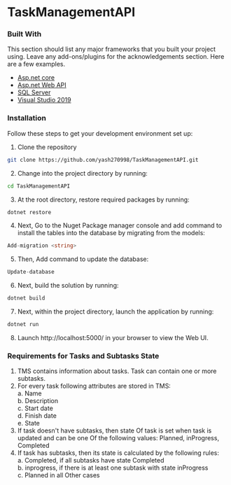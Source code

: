# TaskManagementAPI

### Built With
This section should list any major frameworks that you built your project using. Leave any add-ons/plugins for the acknowledgements section. Here are a few examples.
* [Asp.net core](https://dotnet.microsoft.com/learn/aspnet/what-is-aspnet-core)
* [Asp.net Web API](https://dotnet.microsoft.com/apps/aspnet/apis)
* [SQL Server](https://jquery.com)
* [Visual Studio 2019]()

### Installation

Follow these steps to get your development environment set up:
1. Clone the repository
```sh
git clone https://github.com/yash270998/TaskManagementAPI.git
```
2. Change into the project directory by running:
```sh
cd TaskManagementAPI
```
3. At the root directory, restore required packages by running:
```csharp
dotnet restore
```
4. Next, Go to the Nuget Package manager console and add command to install the tables into the database by migrating from the models:
```csharp
Add-migration <string>
```
5. Then, Add command  to update the database:
```csharp
Update-database
```
6. Next, build the solution by running:
```csharp
dotnet build
```
7. Next, within the project directory, launch the application by running:
```csharp
dotnet run
```
8. Launch http://localhost:5000/ in your browser to view the Web UI.

### Requirements for Tasks and Subtasks State 

1. TMS contains information about tasks. Task can contain one or more subtasks. 
2. For every task following attributes are stored in TMS: <br />
    a. Name  <br />
    b. Description <br />
    c. Start date <br />
    d. Finish date <br />
    e. State <br />
3. If task doesn't have subtasks, then state Of task is set when task is updated and can be one 
Of the following values: Planned, inProgress, Completed 
4. If task has subtasks, then its state is calculated by the following rules: <br />
    a. Completed, if all subtasks have state Completed <br />
    b. inprogress, if there is at least one subtask with state inProgress <br /> 
    c. Planned in all Other cases 
